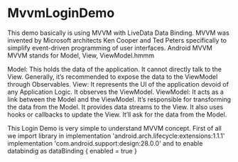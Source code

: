 # MvvmLoginDemo
This demo basically is using MVVM with LiveData Data Binding.
MVVM was invented by Microsoft architects Ken Cooper and Ted Peters specifically to simplify event-driven programming of user interfaces.
Android MVVM
MVVM stands for Model, View, ViewModel.hmmm

Model: This holds the data of the application. It cannot directly talk to the View. Generally, it’s recommended to expose the data to the ViewModel through Observables.
View: It represents the UI of the application devoid of any Application Logic. It observes the ViewModel.
ViewModel: It acts as a link between the Model and the ViewModel. It’s responsible for transforming the data from the Model. It provides data streams to the View. It also uses hooks or callbacks to update the View. It’ll ask for the data from the Model.

This Login Demo is very simple to understand MVVM concept.
First of all we import library in 
  implementation 'android.arch.lifecycle:extensions:1.1.1'
    implementation 'com.android.support:design:28.0.0'
    and
    to enable databindig as 
     dataBinding {
        enabled = true
    }
    
    
    
